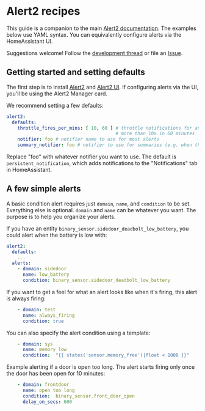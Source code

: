 # Alert2 recipes

This guide is a companion to the main [Alert2 documentation](README.md). The examples below use YAML syntax. You can equivalently configure alerts via the HomeAssistant UI.

Suggestions welcome! Follow the [development thread](https://community.home-assistant.io/t/alert2-a-new-alerting-component) or file an [Issue](https://github.com/redstone99/hass-alert2/issues).

## Getting started and setting defaults

The first step is to install [Alert2](https://github.com/redstone99/hass-alert2) and [Alert2 UI](https://github.com/redstone99/hass-alert2-ui). If configuring alerts via the UI, you'll be using the Alert2 Manager card.

We recommend setting a few defaults:

```yaml
alert2:
  defaults:
    throttle_fires_per_mins: [ 10, 60 ] # throttle notifications for any alert that fires
                                        # more than 10x in 60 minutes
    notifier: foo # notifier name to use for most alerts
    summary_notifier: foo # notifier to use for summaries (e.g. when throttling ends)
```

Replace "foo" with whatever notifier you want to use. The default is `persistent_notification`, which adds notifications to the "Notifications" tab in HomeAssistant.

## A few simple alerts

A basic condition alert requires just `domain`, `name`, and `condition` to be set.  Everything else is optional. `domain` and `name` can be whatever you want. The purpose is to help you organize your alerts.

If you have an entity `binary_sensor.sidedoor_deadbolt_low_battery`, you could alert when the battery is low with:

```yaml
alert2:
  defaults:
    ...
  alerts:
    - domain: sidedoor
      name: low_battery
      condition: binary_sensor.sidedoor_deadbolt_low_battery
```

If you want to get a feel for what an alert looks like when it's firing, this alert is always firing:

```yaml
    - domain: test
      name: always_firing
      condition: true
```

You can also specify the alert condition using a template:

```yaml
    - domain: sys
      name: memory low
      condition:  "{{ states('sensor.memory_free')|float < 1000 }}"
```

Example alerting if a door is open too long. The alert starts firing only once the door has been open for 10 minutes:

```yaml
    - domain: frontdoor
      name: open too long
      condition:  binary_sensor.front_door_open
      delay_on_secs: 600
```
